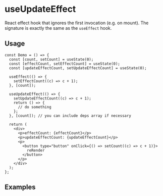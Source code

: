 # useUpdateEffect

React effect hook that ignores the first invocation (e.g. on mount). The signature is exactly the same as the `useEffect` hook.

## Usage

```tsx
const Demo = () => {
  const [count, setCount] = useState(0);
  const [effectCount, setEffectCount] = useState(0);
  const [updateEffectCount, setUpdateEffectCount] = useState(0);

  useEffect(() => {
    setEffectCount((c) => c + 1);
  }, [count]);

  useUpdateEffect(() => {
    setUpdateEffectCount((c) => c + 1);
    return () => {
      // do something
    };
  }, [count]); // you can include deps array if necessary

  return (
    <div>
      <p>effectCount: {effectCount}</p>
      <p>updateEffectCount: {updateEffectCount}</p>
      <p>
        <button type="button" onClick={() => setCount((c) => c + 1)}>
          reRender
        </button>
      </p>
    </div>
  );
};
```

## Examples
